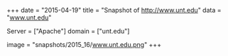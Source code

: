 
+++
date = "2015-04-19"
title = "Snapshot of http://www.unt.edu"
data = "www.unt.edu"

Server = ["Apache"]
domain = ["unt.edu"]

  image = "snapshots/2015_16/www.unt.edu.png"
+++
#
